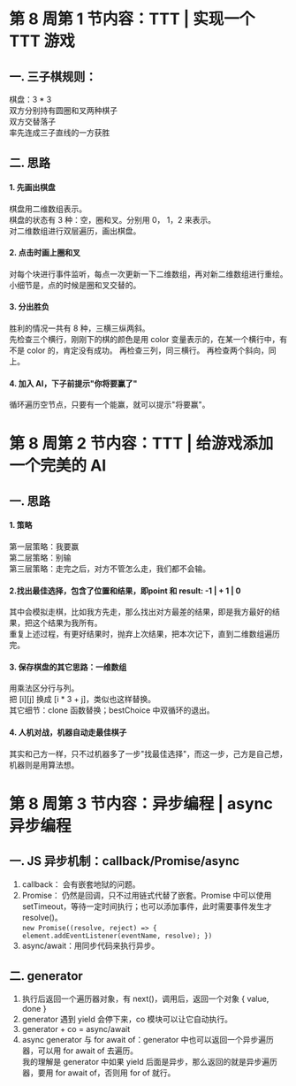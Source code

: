 # 第 8 周第 1 节内容：TTT | 实现一个 TTT 游戏
## 一. 三子棋规则：  
棋盘：3 * 3  
双方分别持有圆圈和叉两种棋子  
双方交替落子  
率先连成三子直线的一方获胜

## 二. 思路
#### 1. 先画出棋盘 
棋盘用二维数组表示。  
棋盘的状态有 3 种：空，圈和叉。分别用 0， 1，2 来表示。  
对二维数组进行双层遍历，画出棋盘。

#### 2. 点击时画上圈和叉
对每个块进行事件监听，每点一次更新一下二维数组，再对新二维数组进行重绘。  
小细节是，点的时候是圈和叉交替的。

#### 3. 分出胜负
胜利的情况一共有 8 种，三横三纵两斜。  
先检查三个横行，刚刚下的棋的颜色是用 color 变量表示的，在某一个横行中，有不是 color 的，肯定没有成功。
再检查三列，同三横行。
再检查两个斜向，同上。

#### 4. 加入 AI，下子前提示"你将要赢了"
循环遍历空节点，只要有一个能赢，就可以提示"将要赢"。


# 第 8 周第 2 节内容：TTT | 给游戏添加一个完美的 AI
## 一. 思路
#### 1. 策略
第一层策略：我要赢  
第二层策略：别输  
第三层策略：走完之后，对方不管怎么走，我们都不会输。

#### 2.找出最佳选择，包含了位置和结果，即point 和 result: -1 | + 1 | 0
其中会模拟走棋，比如我方先走，那么找出对方最差的结果，即是我方最好的结果，把这个结果为我所有。  
重复上述过程，有更好结果时，抛弃上次结果，把本次记下，直到二维数组遍历完。

#### 3. 保存棋盘的其它思路：一维数组
用乘法区分行与列。  
把 [i][j] 换成 [i * 3 + j]，类似也这样替换。  
其它细节：clone 函数替换；bestChoice 中双循环的退出。

#### 4. 人机对战，机器自动走最佳棋子
其实和己方一样，只不过机器多了一步"找最佳选择"，而这一步，己方是自己想，机器则是用算法想。

# 第 8 周第 3 节内容：异步编程 | async 异步编程
## 一. JS 异步机制：callback/Promise/async  
1. callback： 会有嵌套地狱的问题。  
2. Promise： 仍然是回调，只不过用链式代替了嵌套。Promise 中可以使用 setTimeout，等待一定时间执行；也可以添加事件，此时需要事件发生才 resolve()。  
`
new Promise((resolve, reject) => {
    element.addEventListener(eventName, resolve);
})
`  
3. async/await：用同步代码来执行异步。

## 二. generator
1. 执行后返回一个遍历器对象，有 next()，调用后，返回一个对象 { value, done }  
2. generator 遇到 yield 会停下来，co 模块可以让它自动执行。
3. generator + co = async/await
4. async generator 与 for await of：generator 中也可以返回一个异步遍历器，可以用 for await of 去遍历。  
    我的理解是 generator 中如果 yield 后面是异步，那么返回的就是异步遍历器，要用 for await of，否则用 for of 就行。



